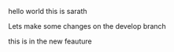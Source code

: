 
hello world this is sarath


Lets make some changes on the develop branch

this is in the new feauture
